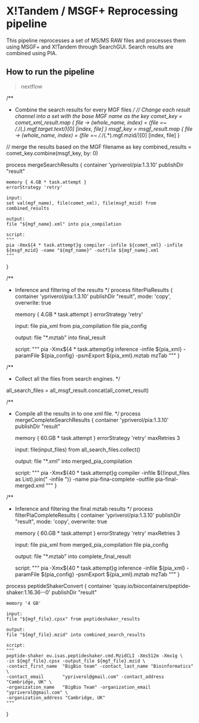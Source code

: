 # X!Tandem / MSGF+ Reprocessing pipeline

This pipeline reprocesses a set of MS/MS RAW files and processes them using MSGF+ and X!Tandem through SearchGUI. Search results are combined using PIA.

## How to run the pipeline

> nextflow



/**
 * Combine the search results for every MGF files
 */
// Change each result channel into a set with the base MGF name as the key
comet_key = comet_xml_result.map { file ->
		(whole_name, index) = (file =~ /.*\/(.*)\.mgf\.target\.text/)[0]
		[index, file]
	}
msgf_key = msgf_result.map { file ->
		(whole_name, index) = (file =~ /.*\/(.*)\.mgf\.mzid/)[0]
		[index, file]
	}

// merge the results based on the MGF filename as key
combined_results = comet_key.combine(msgf_key, by: 0)

process mergeSearchResults {
	container 'ypriverol/pia:1.3.10'
	publishDir "result"

	memory { 4.GB * task.attempt }
	errorStrategy 'retry'

	input:
	set val(mgf_name), file(comet_xml), file(msgf_mzid) from combined_results

	output:
	file "${mgf_name}.xml" into pia_compilation

	script:
	"""
	pia -Xmx${4 * task.attempt}g compiler -infile ${comet_xml} -infile ${msgf_mzid} -name "${mgf_name}" -outfile ${mgf_name}.xml
	"""
}

/**
 * Inference and filtering of the results
 */
process filterPiaResults {
	container 'ypriverol/pia:1.3.10'
	publishDir "result", mode: 'copy', overwrite: true

	memory { 4.GB * task.attempt }
    errorStrategy 'retry'

	input:
	file pia_xml from pia_compilation
	file pia_config

	output:
	file "*.mztab" into final_result

	script:
	"""
	pia -Xmx${4 * task.attempt}g inference -infile ${pia_xml} -paramFile ${pia_config} -psmExport ${pia_xml}.mztab mzTab
	"""
}

/**
 * Collect all the files from search engines.
 */

all_search_files = all_msgf_result.concat(all_comet_result)

/**
 * Compile all the results in to one xml file.
 */
 process mergeCompleteSearchResults {
 	container 'ypriverol/pia:1.3.10'
 	publishDir "result"

 	memory { 60.GB * task.attempt }
    errorStrategy 'retry'
    maxRetries 3

 	input:
 	file(input_files) from all_search_files.collect()

 	output:
 	file "*.xml" into merged_pia_compilation

 	script:
 	"""
 	pia -Xmx${40 * task.attempt}g compiler -infile ${(input_files as List).join(" -infile ")} -name pia-fina-complete -outfile pia-final-merged.xml
 	"""
 }

 /**
  * Inference and filtering the final mztab results
  */
 process filterPiaCompleteResults {
 	container 'ypriverol/pia:1.3.10'
 	publishDir "result", mode: 'copy', overwrite: true

 	memory { 60.GB * task.attempt }
    errorStrategy 'retry'
    maxRetries 3

 	input:
 	file pia_xml from merged_pia_compilation
 	file pia_config

 	output:
 	file "*.mztab" into complete_final_result

 	script:
 	"""
 	pia -Xmx${40 * task.attempt}g inference -infile ${pia_xml} -paramFile ${pia_config} -psmExport ${pia_xml}.mztab mzTab
 	"""
 }

process peptideShakerConvert {
	container 'quay.io/biocontainers/peptide-shaker:1.16.36--0'
	publishDir "result"

	memory '4 GB'

	input:
	file "${mgf_file}.cpsx" from peptideshaker_results

	output:
	file "${mgf_file}.mzid" into combined_search_results

	script:
	"""
	peptide-shaker eu.isas.peptideshaker.cmd.MzidCLI -Xms512m -Xmx1g \
	-in ${mgf_file}.cpsx -output_file ${mgf_file}.mzid \
	-contact_first_name  "BigBio team" -contact_last_name "Bioinformatics" \
    -contact_email       "ypriverol@gmail.com" -contact_address "Cambridge, UK" \
    -organization_name   "BigBio Team" -organization_email "ypriverol@gmail.com" \
    -organization_address "Cambridge, UK"
	"""
}
